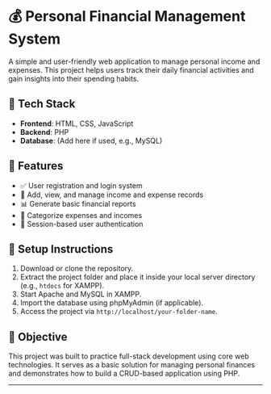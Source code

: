 # 💰 Personal Financial Management System

A simple and user-friendly web application to manage personal income and expenses. This project helps users track their daily financial activities and gain insights into their spending habits.

## 🔧 Tech Stack
- **Frontend**: HTML, CSS, JavaScript  
- **Backend**: PHP  
- **Database**: (Add here if used, e.g., MySQL)

## 🚀 Features
- ✅ User registration and login system
- 💸 Add, view, and manage income and expense records
- 📊 Generate basic financial reports
- 📁 Categorize expenses and incomes
- 🔐 Session-based user authentication

## 📂 Setup Instructions
1. Download or clone the repository.
2. Extract the project folder and place it inside your local server directory (e.g., `htdocs` for XAMPP).
3. Start Apache and MySQL in XAMPP.
4. Import the database using phpMyAdmin (if applicable).
5. Access the project via `http://localhost/your-folder-name`.

## 🎯 Objective
This project was built to practice full-stack development using core web technologies. It serves as a basic solution for managing personal finances and demonstrates how to build a CRUD-based application using PHP.

---
